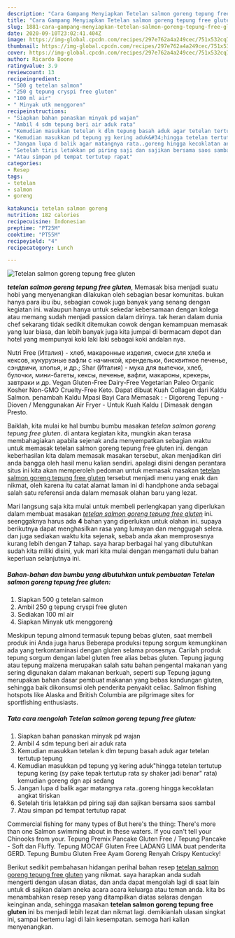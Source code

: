 ```yaml
---
description: "Cara Gampang Menyiapkan Tetelan salmon goreng tepung free gluten, Lezat Sekali"
title: "Cara Gampang Menyiapkan Tetelan salmon goreng tepung free gluten, Lezat Sekali"
slug: 1881-cara-gampang-menyiapkan-tetelan-salmon-goreng-tepung-free-gluten-lezat-sekali
date: 2020-09-10T23:02:41.404Z
image: https://img-global.cpcdn.com/recipes/297e762a4a249cec/751x532cq70/tetelan-salmon-goreng-tepung-free-gluten-foto-resep-utama.jpg
thumbnail: https://img-global.cpcdn.com/recipes/297e762a4a249cec/751x532cq70/tetelan-salmon-goreng-tepung-free-gluten-foto-resep-utama.jpg
cover: https://img-global.cpcdn.com/recipes/297e762a4a249cec/751x532cq70/tetelan-salmon-goreng-tepung-free-gluten-foto-resep-utama.jpg
author: Ricardo Boone
ratingvalue: 3.9
reviewcount: 13
recipeingredient:
- "500 g tetelan salmon"
- "250 g tepung cryspi free gluten"
- "100 ml air"
- " Minyak utk menggoren"
recipeinstructions:
- "Siapkan bahan panaskan minyak pd wajan"
- "Ambil 4 sdm tepung beri air aduk rata"
- "Kemudian masukkan tetelan k dlm tepung basah aduk agar tetelan tertutup tepung"
- "Kemudian masukkan pd tepung yg kering aduk&#34;hingga tetelan tertutup tepung kering (sy pake tepak tertutup rata sy shaker jadi benar&#34; rata) kemudian goreng dgn api sedang"
- "Jangan lupa d balik agar matangnya rata..goreng hingga kecoklatan angkat tiriskan"
- "Setelah tiris letakkan pd piring saji dan sajikan bersama saos sambal"
- "Atau simpan pd tempat tertutup rapat"
categories:
- Resep
tags:
- tetelan
- salmon
- goreng

katakunci: tetelan salmon goreng 
nutrition: 182 calories
recipecuisine: Indonesian
preptime: "PT25M"
cooktime: "PT55M"
recipeyield: "4"
recipecategory: Lunch

---
```



![Tetelan salmon goreng tepung free gluten](https://img-global.cpcdn.com/recipes/297e762a4a249cec/751x532cq70/tetelan-salmon-goreng-tepung-free-gluten-foto-resep-utama.jpg)

<b><i>tetelan salmon goreng tepung free gluten</i></b>, Memasak bisa menjadi suatu hobi yang menyenangkan dilakukan oleh sebagian besar komunitas. bukan hanya para ibu ibu, sebagian cowok juga banyak yang senang dengan kegiatan ini. walaupun hanya untuk sekedar kebersamaan dengan kolega atau memang sudah menjadi passion dalam dirinya. tak heran dalam dunia chef sekarang tidak sedikit ditemukan cowok dengan kemampuan memasak yang luar biasa, dan lebih banyak juga kita jumpai di bermacam depot dan hotel yang mempunyai koki laki laki sebagai koki andalan nya.

Nutri Free (Италия) - хлеб, макаронные изделия, смеси для хлеба и кексов, кукурузные вафли с начинкой, крендельки, бисквитное печенье, сэндвичи, хлопья, и др.; Shar (Италия) - мука для выпечки, хлеб, булочки, мини-багеты, кексы, печенье, вафли, макароны, крекеры, завтраки и др. Vegan Gluten-Free Dairy-Free Vegetarian Paleo Organic Kosher Non-GMO Cruelty-Free Keto. Dapat dibuat Kuah Collagen dari Kaldu Salmon. penambah Kaldu Mpasi Bayi Cara Memasak : - Digoreng Tepung - Dioven / Menggunakan Air Fryer - Untuk Kuah Kaldu ( Dimasak dengan Presto.

Baiklah, kita mulai ke hal bumbu bumbu masakan <i>tetelan salmon goreng tepung free gluten</i>. di antara kegiatan kita, mungkin akan terasa membahagiakan apabila sejenak anda menyempatkan sebagian waktu untuk memasak tetelan salmon goreng tepung free gluten ini. dengan keberhasilan kita dalam memasak masakan tersebut, akan menjadikan diri anda bangga oleh hasil menu kalian sendiri. apalagi disini dengan perantara situs ini kita akan memperoleh pedoman untuk memasak masakan <u>tetelan salmon goreng tepung free gluten</u> tersebut menjadi menu yang enak dan nikmat, oleh karena itu catat alamat laman ini di handphone anda sebagai salah satu referensi anda dalam memasak olahan baru yang lezat.


Mari langsung saja kita mulai untuk membeli perlengkapan yang diperlukan dalam membuat masakan <u><i>tetelan salmon goreng tepung free gluten</i></u> ini. seenggaknya harus ada <b>4</b> bahan yang diperlukan untuk olahan ini. supaya berikutnya dapat menghasilkan rasa yang lumayan dan menggugah selera. dan juga sediakan waktu kita sejenak, sebab anda akan memprosesnya kurang lebih dengan <b>7</b> tahap. saya harap berbagai hal yang dibutuhkan sudah kita miliki disini, yuk mari kita mulai dengan mengamati dulu bahan keperluan selanjutnya ini.

<!--inarticleads1-->

##### Bahan-bahan dan bumbu yang dibutuhkan untuk pembuatan Tetelan salmon goreng tepung free gluten:

1. Siapkan 500 g tetelan salmon
1. Ambil 250 g tepung cryspi free gluten
1. Sediakan 100 ml air
1. Siapkan  Minyak utk menggorenģ


Meskipun tepung almond termasuk tepung bebas gluten, saat membeli produk ini Anda juga harus Beberapa produksi tepung sorgum kemungkinan ada yang terkontaminasi dengan gluten selama prosesnya. Carilah produk tepung sorgum dengan label gluten free alias bebas gluten. Tepung jagung atau tepung maizena merupakan salah satu bahan pengental makanan yang sering digunakan dalam makanan berkuah, seperti sup Tepung jagung merupakan bahan dasar pembuat makanan yang bebas kandungan gluten, sehingga baik dikonsumsi oleh penderita penyakit celiac. Salmon fishing hotspots like Alaska and British Columbia are pilgrimage sites for sportfishing enthusiasts. 

<!--inarticleads2-->

##### Tata cara mengolah Tetelan salmon goreng tepung free gluten:

1. Siapkan bahan panaskan minyak pd wajan
1. Ambil 4 sdm tepung beri air aduk rata
1. Kemudian masukkan tetelan k dlm tepung basah aduk agar tetelan tertutup tepung
1. Kemudian masukkan pd tepung yg kering aduk&#34;hingga tetelan tertutup tepung kering (sy pake tepak tertutup rata sy shaker jadi benar&#34; rata) kemudian goreng dgn api sedang
1. Jangan lupa d balik agar matangnya rata..goreng hingga kecoklatan angkat tiriskan
1. Setelah tiris letakkan pd piring saji dan sajikan bersama saos sambal
1. Atau simpan pd tempat tertutup rapat


Commercial fishing for many types of But here&#39;s the thing: There&#39;s more than one Salmon swimming about in these waters. If you can&#39;t tell your Chinooks from your. Tepung Premix Pancake Gluten Free / Tepung Pancake - Soft dan Fluffy. Tepung MOCAF Gluten Free LADANG LIMA buat penderita GERD. Tepung Bumbu Gluten Free Ayam Goreng Renyah Crispy Kentucky! 

Berikut sedikit pembahasan hidangan perihal bahan resep <u>tetelan salmon goreng tepung free gluten</u> yang nikmat. saya harapkan anda sudah mengerti dengan ulasan diatas, dan anda dapat mengolah lagi di saat lain untuk di sajikan dalam aneka acara acara keluarga atau teman anda. kita bs menambahkan resep resep yang ditampilkan diatas selaras dengan keinginan anda, sehingga masakan <b>tetelan salmon goreng tepung free gluten</b> ini bs menjadi lebih lezat dan nikmat lagi. demikianlah ulasan singkat ini, sampai bertemu lagi di lain kesempatan. semoga hari kalian menyenangkan.
